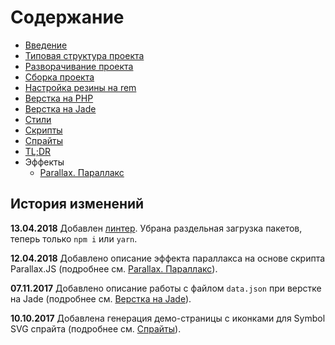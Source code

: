 # Содержание

* [Введение](intro.md)
* [Типовая структура проекта](structure.md)
* [Разворачивание проекта](deployment.md)
* [Сборка проекта](build.md)
* [Настройка резины на rem](adaptive.md)
* [Верстка на PHP](php.md)
* [Верстка на Jade](jade.md)
* [Стили](css.md)
* [Скрипты](js.md)
* [Спрайты](sprites.md)
* [TL;DR](tldr.md)
* Эффекты
  * [Parallax. Параллакс](/parallax-parallaks.md)

## История изменений

**13.04.2018**
Добавлен [линтер](scripts.md#линтер). Убрана раздельная загрузка пакетов, теперь только `npm i` или `yarn`.

**12.04.2018**
Добавлено описание эффекта параллакса на основе скрипта Parallax.JS \(подробнее см. [Parallax. Параллакс](/parallax-parallaks.md)\).

**07.11.2017**
Добавлено описание работы с файлом `data.json` при верстке на Jade \(подробнее см. [Верстка на Jade](jade.md#файл-datajson)\).

**10.10.2017**
Добавлена генерация демо-страницы с иконками для Symbol SVG спрайта \(подробнее см. [Спрайты](sprites.md#svg-спрайты)\).

